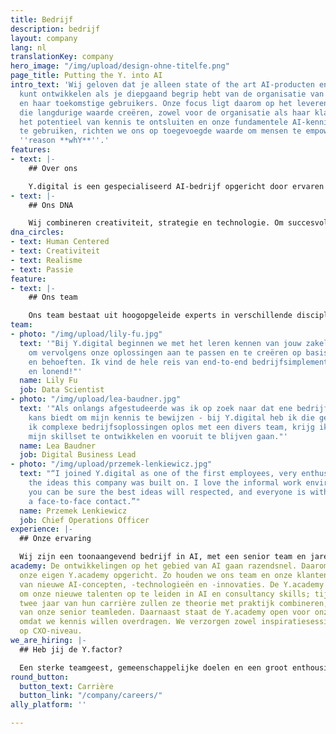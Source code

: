 ```yaml
---
title: Bedrijf
description: bedrijf
layout: company
lang: nl
translationKey: company
hero_image: "/img/upload/design-ohne-titelfe.png"
page_title: Putting the Y. into AI
intro_text: 'Wij geloven dat je alleen state of the art AI-producten en -diensten
  kunt ontwikkelen als je diepgaand begrip hebt van de organisatie van de opdrachtgever
  en haar toekomstige gebruikers. Onze focus ligt daarom op het leveren van AI-oplossingen
  die langdurige waarde creëren, zowel voor de organisatie als haar klanten. Door
  het potentieel van kennis te ontsluiten en onze fundamentele AI-kennis en -ervaring
  te gebruiken, richten we ons op toegevoegde waarde om mensen te empoweren: onze
  ''reason **whY**''.'
features:
- text: |-
    ## Over ons

    Y.digital is een gespecialiseerd AI-bedrijf opgericht door ervaren professionals. Y.digital heeft een vestiging in Zeist in Nederland en in Da Nang in Vietnam. Onze ambitie is het ontwerpen, bouwen en leveren van intelligente oplossingen die mensen empoweren. Wij gebruiken hiervoor onze eigen unieke aanpak en cutting-edge AI-platform Y.ally. Hiermee creëren we conversational AI-oplossingen die klanten helpen om op een klantvriendelijke en intelligente manier met bedrijven in contact te komen. En oplossingen voor Intelligent Document Processing om organisaties te ondersteunen bij het consistenter, schaalbaarder en efficiënter maken van kennisintensieve processen.
- text: |-
    ## Ons DNA

    Wij combineren creativiteit, strategie en technologie. Om succesvol te zijn in het bereiken van ambitieuze doelen, werken wij zeer nauw samen met onze klanten en partners en vanuit een human-centric aanpak. We doen dit om het innovatieve gespecialiseerde bedrijf te blijven dat we zijn. We koesteren een aantal elementen die wij als essentieel zien voor ons succes en diep geworteld zijn in ons DNA:
dna_circles:
- text: Human Centered
- text: Creativiteit
- text: Realisme
- text: Passie
feature:
- text: |-
    ## Ons team

    Ons team bestaat uit hoogopgeleide experts in verschillende disciplines: strategie, bedrijfstransformatie en AI-technologie. Zij vertalen fundamentele wetenschappelijke kennis van AI-concepten naar dagelijkse AI-oplossingen. Samen hebben we een gedeelde passie: organisaties helpen om concrete waarde te leveren met AI-oplossingen die mensen empoweren. Het team telt 7 nationaliteiten, met gemengde culturele achtergronden en is gevestigd in Nederland (hoofdkantoor) en Vietnam.
team:
- photo: "/img/upload/lily-fu.jpg"
  text: '"Bij Y.digital beginnen we met het leren kennen van jouw zakelijke uitdagingen
    om vervolgens onze oplossingen aan te passen en te creëren op basis van jouw wensen
    en behoeften. Ik vind de hele reis van end-to-end bedrijfsimplementatie erg spannend
    en lonend!"'
  name: Lily Fu
  job: Data Scientist
- photo: "/img/upload/lea-baudner.jpg"
  text: '"Als onlangs afgestudeerde was ik op zoek naar dat ene bedrijf dat me een
    kans biedt om mijn kennis te bewijzen - bij Y.digital heb ik die gevonden. Terwijl
    ik complexe bedrijfsoplossingen oplos met een divers team, krijg ik de kans om
    mijn skillset te ontwikkelen en vooruit te blijven gaan."'
  name: Lea Baudner
  job: Digital Business Lead
- photo: "/img/upload/przemek-lenkiewicz.jpg"
  text: "“I joined Y.digital as one of the first employees, very enthusiastic about
    the ideas this company was built on. I love the informal work environment in which
    you can be sure the best ideas will respected, and everyone is within reach for
    a face-to-face contact.”"
  name: Przemek Lenkiewicz
  job: Chief Operations Officer
experience: |-
  ## Onze ervaring

  Wij zijn een toonaangevend bedrijf in AI, met een senior team en jarenlange ervaring in digitale transformatie en AI. We werken voor A-merken in diverse sectoren, zoals Financial Services, Health en (semi) Public. We hebben een bewezen track record in strategie, ontwerp, het bouwen en laten groeien van AI-oplossingen in verschillende sectoren zoals financial services, telecom, health en de (semi) publieke sector.
academy: De ontwikkelingen op het gebied van AI gaan razendsnel. Daarom hebben we
  onze eigen Y.academy opgericht. Zo houden we ons team en onze klanten op de hoogte
  van nieuwe AI-concepten, -technologieën en -innovaties. De Y.academy wordt ook gebruikt
  om onze nieuwe talenten op te leiden in AI en consultancy skills; tijdens de eerste
  twee jaar van hun carrière zullen ze theorie met praktijk combineren, onder toezicht
  van onze senior teamleden. Daarnaast staat de Y.academy open voor onze klanten,
  omdat we kennis willen overdragen. We verzorgen zowel inspiratiesessies als masterclasses
  op CXO-niveau.
we_are_hiring: |-
  ## Heb jij de Y.factor?

  Een sterke teamgeest, gemeenschappelijke doelen en een groot enthousiasme voor klanten en technologie: dat is waar Y.digital voor staat. Talent drijft ons vermogen om de beste oplossingen en diensten voor onze klanten te leveren. Ga met ons mee op deze mooie reis!
round_button:
  button_text: Carrière
  button_link: "/company/careers/"
ally_platform: ''

---
```

